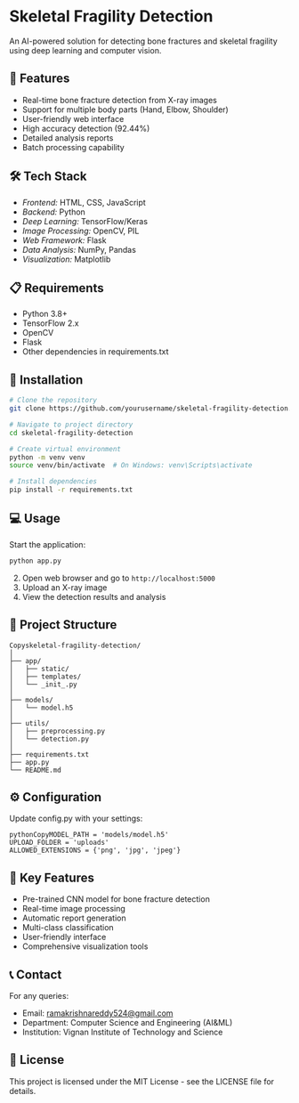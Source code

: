 # Skeletal Fragility Detection

An AI-powered solution for detecting bone fractures and skeletal fragility using deep learning and computer vision.

## 🌟 Features

- Real-time bone fracture detection from X-ray images
- Support for multiple body parts (Hand, Elbow, Shoulder)
- User-friendly web interface
- High accuracy detection (92.44%)
- Detailed analysis reports
- Batch processing capability

## 🛠️ Tech Stack

- *Frontend:* HTML, CSS, JavaScript
- *Backend:* Python
- *Deep Learning:* TensorFlow/Keras
- *Image Processing:* OpenCV, PIL
- *Web Framework:* Flask
- *Data Analysis:* NumPy, Pandas
- *Visualization:* Matplotlib

## 📋 Requirements

- Python 3.8+
- TensorFlow 2.x
- OpenCV
- Flask
- Other dependencies in requirements.txt

## 🚀 Installation

```bash
# Clone the repository
git clone https://github.com/yourusername/skeletal-fragility-detection.git

# Navigate to project directory
cd skeletal-fragility-detection

# Create virtual environment
python -m venv venv
source venv/bin/activate  # On Windows: venv\Scripts\activate

# Install dependencies
pip install -r requirements.txt
```
## 💻 Usage

Start the application:

```bash
python app.py
```

2. Open web browser and go to ```http://localhost:5000```
3. Upload an X-ray image
4. View the detection results and analysis

## 📁 Project Structure
```
Copyskeletal-fragility-detection/
│
├── app/
│   ├── static/
│   ├── templates/
│   └── _init_.py
│
├── models/
│   └── model.h5
│
├── utils/
│   ├── preprocessing.py
│   └── detection.py
│
├── requirements.txt
├── app.py
└── README.md
```

## ⚙️ Configuration
Update config.py with your settings:
```
pythonCopyMODEL_PATH = 'models/model.h5'
UPLOAD_FOLDER = 'uploads'
ALLOWED_EXTENSIONS = {'png', 'jpg', 'jpeg'}
```
## 🎯 Key Features
- Pre-trained CNN model for bone fracture detection
- Real-time image processing
- Automatic report generation
- Multi-class classification
- User-friendly interface
- Comprehensive visualization tools

## 📞 Contact
For any queries:

- Email: ramakrishnareddy524@gmail.com
- Department: Computer Science and Engineering (AI&ML)
- Institution: Vignan Institute of Technology and Science

## 📜 License
This project is licensed under the MIT License - see the LICENSE file for details.


